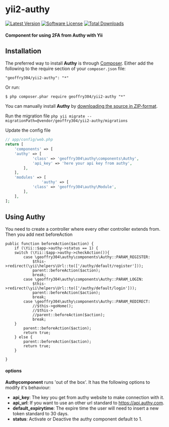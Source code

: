 # yii2-authy

[![Latest Version](https://img.shields.io/github/tag/geoffry304/yii2-authy.svg?style=flat-square&label=release)](https://github.com/geoffry304/yii2-authy/tags)
[![Software License](https://img.shields.io/badge/license-BSD-brightgreen.svg?style=flat-square)](https://github.com/geoffry304/yii2-authy/blob/master/LICENSE.md)
[![Total Downloads](https://img.shields.io/packagist/dt/geoffry304/yii2-authy.svg?style=flat-square)](https://packagist.org/packages/geoffry304/yii2-authy)

#### Component for using 2FA from Authy with Yii ####

## Installation ##

The preferred way to install **Authy** is through [Composer](https://getcomposer.org/). Either add the following to the require section of your `composer.json` file:

`"geoffry304/yii2-authy": "*"` 

Or run:

`$ php composer.phar require geoffry304/yii2-authy "*"` 

You can manually install **Authy** by [downloading the source in ZIP-format](https://github.com/geoffry304/yii2-authy/archive/master.zip).

Run the migration file
  ```php yii migrate --migrationPath=@vendor/geoffry304/yii2-authy/migrations```

Update the config file
```php
// app/config/web.php
return [
    'components' => [
    'authy' => [
            'class' => 'geoffry304\authy\components\Authy',
            'api_key' => 'here your api key from authy',
        ],
    ],
    'modules' => [
                'authy' => [
            'class' => 'geoffry304\authy\Module',
        ],
    ],
];
```

## Using Authy ##

You need to create a controller where every other controller extends from.
Then you add next beforeAction


    public function beforeAction($action) {
        if (\Yii::$app->authy->status == 1) {
        switch (\Yii::$app->authy->checkAction()){
            case \geoffry304\authy\components\Authy::PARAM_REGISTER:
                $this->redirect(\yii\helpers\Url::to(['/authy/default/register']));
                parent::beforeAction($action);
                break;
            case \geoffry304\authy\components\Authy::PARAM_LOGIN:
                $this->redirect(\yii\helpers\Url::to(['/authy/default/login']));
                parent::beforeAction($action);
                break;
            case \geoffry304\authy\components\Authy::PARAM_REDIRECT:
                //$this->goHome();
                //$this->
                //parent::beforeAction($action);
                break;
        }  
            parent::beforeAction($action);
            return true;
        } else {
            parent::beforeAction($action);
            return true;
        }
        
    }
  
  #### options ####
  
  **Authycomponent** runs 'out of the box'. It has the following options to modify it's behaviour:

  - **api_key**: The key you get from authy website to make connection with it.
  - **api_url**: If you want to use an other url standard to https://api.authy.com.
  - **default_expirytime**: The expire time the user will need to insert a new token standard to 30 days.
  - **status**: Activate or Deactive the authy component default to 1.
